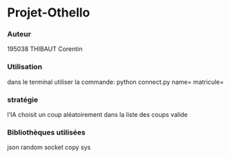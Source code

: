 # Projet-Othello
### Auteur
195038 THIBAUT Corentin

### Utilisation 
dans le terminal utiliser la commande: python connect.py name=<name> matricule=<matricule> <port>

### stratégie
l'IA choisit un coup aléatoirement dans la liste des coups valide

### Bibliothèques utilisées
json
random
socket
copy
sys

